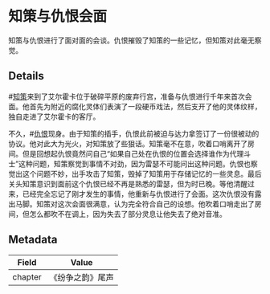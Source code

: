 # 知策与仇恨会面
知策与仇恨进行了面对面的会谈。仇恨摧毁了知策的一些记忆，但知策对此毫无察觉。

## Details
#[知策](characters/wit)来到了艾尔霍卡位于破碎平原的废弃行宫，准备与仇恨进行千年来首次会面。他首先为附近的腐化灵体们表演了一段硬币戏法，然后支开了他的灵体纹样，独自走进了艾尔霍卡的客厅。

不久，#[仇恨](characters/odium)现身。由于知策的插手，仇恨此前被迫与达力拿签订了一份很被动的协议。他对此大为光火，对知策放了些狠话。知策毫不在意，吹着口哨离开了房间。但是回想起仇恨竟然问自己“如果自己处在仇恨的位置会选择谁作为代理斗士”这种问题，知策察觉到事情不对劲，因为雷瑟不可能问出这种问题。仇恨也察觉出这个问题不妙，出手攻击了知策，毁掉了知策用于存储记忆的一些灵息。最后关头知策意识到面前这个仇恨已经不再是熟悉的雷瑟，但为时已晚。等他清醒过来，已经完全忘记了刚才发生的事情，他重新与仇恨进行了会面。这次仇恨没有露出马脚。知策对这次会面很满意，认为完全符合自己的设想。他吹着口哨走出了房间，但怎么都吹不在调上，因为失去了部分灵息让他失去了绝对音准。

## Metadata
| Field | Value |
| ----- | ----- |
| chapter | 《纷争之韵》尾声 |
